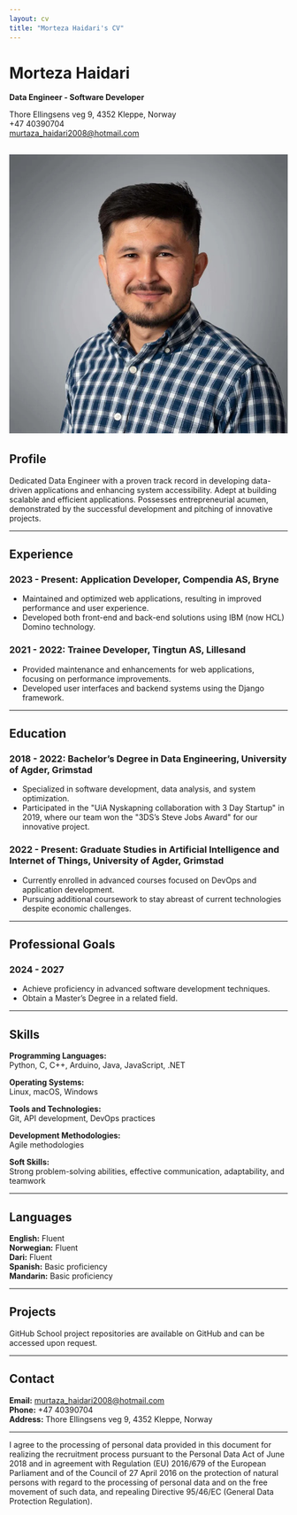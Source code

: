```yaml
---
layout: cv
title: "Morteza Haidari's CV"
---
```


# Morteza Haidari
**Data Engineer - Software Developer**

Thore Ellingsens veg 9, 4352 Kleppe, Norway  
+47 40390704  
murtaza_haidari2008@hotmail.com  

![assets/img/photo.jpg](photo.jpg)
---

## Profile
Dedicated Data Engineer with a proven track record in developing data-driven applications and enhancing system accessibility. Adept at building scalable and efficient applications. Possesses entrepreneurial acumen, demonstrated by the successful development and pitching of innovative projects.

---

## Experience

### 2023 - Present: Application Developer, Compendia AS, Bryne
- Maintained and optimized web applications, resulting in improved performance and user experience.
- Developed both front-end and back-end solutions using IBM (now HCL) Domino technology.

### 2021 - 2022: Trainee Developer, Tingtun AS, Lillesand
- Provided maintenance and enhancements for web applications, focusing on performance improvements.
- Developed user interfaces and backend systems using the Django framework.

---

## Education

### 2018 - 2022: Bachelor’s Degree in Data Engineering, University of Agder, Grimstad
- Specialized in software development, data analysis, and system optimization.
- Participated in the "UiA Nyskapning collaboration with 3 Day Startup" in 2019, where our team won the "3DS’s Steve Jobs Award" for our innovative project.

### 2022 - Present: Graduate Studies in Artificial Intelligence and Internet of Things, University of Agder, Grimstad
- Currently enrolled in advanced courses focused on DevOps and application development.
- Pursuing additional coursework to stay abreast of current technologies despite economic challenges.

---

## Professional Goals

### 2024 - 2027
- Achieve proficiency in advanced software development techniques.
- Obtain a Master’s Degree in a related field.

---

## Skills

**Programming Languages:**  
Python, C, C++, Arduino, Java, JavaScript, .NET

**Operating Systems:**  
Linux, macOS, Windows

**Tools and Technologies:**  
Git, API development, DevOps practices

**Development Methodologies:**  
Agile methodologies

**Soft Skills:**  
Strong problem-solving abilities, effective communication, adaptability, and teamwork

---

## Languages

**English:** Fluent  
**Norwegian:** Fluent  
**Dari:** Fluent  
**Spanish:** Basic proficiency  
**Mandarin:** Basic proficiency  

---

## Projects

GitHub School project repositories are available on GitHub and can be accessed upon request.

---

## Contact

**Email:** murtaza_haidari2008@hotmail.com  
**Phone:** +47 40390704  
**Address:** Thore Ellingsens veg 9, 4352 Kleppe, Norway

---

I agree to the processing of personal data provided in this document for realizing the recruitment process pursuant to the Personal Data Act of June 2018 and in agreement with Regulation (EU) 2016/679 of the European Parliament and of the Council of 27 April 2016 on the protection of natural persons with regard to the processing of personal data and on the free movement of such data, and repealing Directive 95/46/EC (General Data Protection Regulation).
